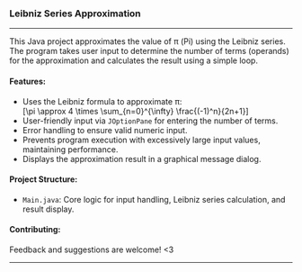 
### **Leibniz Series Approximation**
---
This Java project approximates the value of π (Pi) using the Leibniz series. The program takes user input to determine the number of terms (operands) for the approximation and calculates the result using a simple loop.

#### **Features:**
- Uses the Leibniz formula to approximate π:  
  \[\pi \approx 4 \times \sum_{n=0}^{\infty} \frac{(-1)^n}{2n+1}\]
- User-friendly input via `JOptionPane` for entering the number of terms.
- Error handling to ensure valid numeric input.
- Prevents program execution with excessively large input values, maintaining performance.
- Displays the approximation result in a graphical message dialog.

#### **Project Structure:**
- `Main.java`: Core logic for input handling, Leibniz series calculation, and result display.

#### **Contributing:**
Feedback and suggestions are welcome! <3

---
